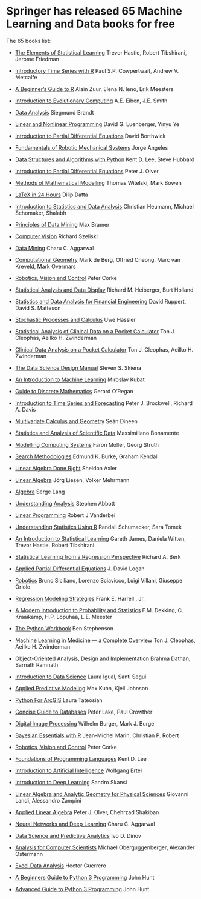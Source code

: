 # Springer has released 65 Machine Learning and Data books for free

The 65 books list:

- [The Elements of Statistical Learning](http://link.springer.com/openurl?genre=book&isbn=978-0-387-84858-7)
Trevor Hastie, Robert Tibshirani, Jerome Friedman

- [Introductory Time Series with R](http://link.springer.com/openurl?genre=book&isbn=978-0-387-88698-5)
Paul S.P. Cowpertwait, Andrew V. Metcalfe

- [A Beginner’s Guide to R](http://link.springer.com/openurl?genre=book&isbn=978-0-387-93837-0)
Alain Zuur, Elena N. Ieno, Erik Meesters

- [Introduction to Evolutionary Computing](http://link.springer.com/openurl?genre=book&isbn=978-3-662-44874-8)
A.E. Eiben, J.E. Smith

- [Data Analysis](http://link.springer.com/openurl?genre=book&isbn=978-3-319-03762-2)
Siegmund Brandt

- [Linear and Nonlinear Programming](http://link.springer.com/openurl?genre=book&isbn=978-3-319-18842-3)
David G. Luenberger, Yinyu Ye

- [Introduction to Partial Differential Equations](http://link.springer.com/openurl?genre=book&isbn=978-3-319-48936-0)
David Borthwick

- [Fundamentals of Robotic Mechanical Systems](http://link.springer.com/openurl?genre=book&isbn=978-3-319-01851-5)
Jorge Angeles

- [Data Structures and Algorithms with Python](http://link.springer.com/openurl?genre=book&isbn=978-3-319-13072-9)
Kent D. Lee, Steve Hubbard

- [Introduction to Partial Differential Equations](http://link.springer.com/openurl?genre=book&isbn=978-3-319-02099-0)
Peter J. Olver

- [Methods of Mathematical Modelling](http://link.springer.com/openurl?genre=book&isbn=978-3-319-23042-9)
Thomas Witelski, Mark Bowen

- [LaTeX in 24 Hours](http://link.springer.com/openurl?genre=book&isbn=978-3-319-47831-9)
Dilip Datta

- [Introduction to Statistics and Data Analysis](http://link.springer.com/openurl?genre=book&isbn=978-3-319-46162-5)
Christian Heumann, Michael Schomaker, Shalabh

- [Principles of Data Mining](http://link.springer.com/openurl?genre=book&isbn=978-1-4471-7307-6)
Max Bramer

- [Computer Vision](http://link.springer.com/openurl?genre=book&isbn=978-1-84882-935-0)
Richard Szeliski

- [Data Mining](http://link.springer.com/openurl?genre=book&isbn=978-3-319-14142-8)
Charu C. Aggarwal

- [Computational Geometry](http://link.springer.com/openurl?genre=book&isbn=978-3-540-77974-2)
Mark de Berg, Otfried Cheong, Marc van Kreveld, Mark Overmars

- [Robotics, Vision and Control](http://link.springer.com/openurl?genre=book&isbn=978-3-319-54413-7)
Peter Corke

- [Statistical Analysis and Data Display](http://link.springer.com/openurl?genre=book&isbn=978-1-4939-2122-5)
Richard M. Heiberger, Burt Holland

- [Statistics and Data Analysis for Financial Engineering](http://link.springer.com/openurl?genre=book&isbn=978-1-4939-2614-5)
David Ruppert, David S. Matteson

- [Stochastic Processes and Calculus](http://link.springer.com/openurl?genre=book&isbn=978-3-319-23428-1)
Uwe Hassler

- [Statistical Analysis of Clinical Data on a Pocket Calculator](http://link.springer.com/openurl?genre=book&isbn=978-94-007-1211-9)
Ton J. Cleophas, Aeilko H. Zwinderman

- [Clinical Data Analysis on a Pocket Calculator](http://link.springer.com/openurl?genre=book&isbn=978-3-319-27104-0)
Ton J. Cleophas, Aeilko H. Zwinderman

- [The Data Science Design Manual](http://link.springer.com/openurl?genre=book&isbn=978-3-319-55444-0)
Steven S. Skiena

- [An Introduction to Machine Learning](http://link.springer.com/openurl?genre=book&isbn=978-3-319-63913-0)
Miroslav Kubat

- [Guide to Discrete Mathematics](http://link.springer.com/openurl?genre=book&isbn=978-3-319-44561-8)
Gerard O’Regan

- [Introduction to Time Series and Forecasting](http://link.springer.com/openurl?genre=book&isbn=978-3-319-29854-2)
Peter J. Brockwell, Richard A. Davis

- [Multivariate Calculus and Geometry](http://link.springer.com/openurl?genre=book&isbn=978-1-4471-6419-7)
Seán Dineen

- [Statistics and Analysis of Scientific Data](http://link.springer.com/openurl?genre=book&isbn=978-1-4939-6572-4)
Massimiliano Bonamente

- [Modelling Computing Systems](http://link.springer.com/openurl?genre=book&isbn=978-1-84800-322-4)
Faron Moller, Georg Struth

- [Search Methodologies](http://link.springer.com/openurl?genre=book&isbn=978-1-4614-6940-7)
Edmund K. Burke, Graham Kendall

- [Linear Algebra Done Right](http://link.springer.com/openurl?genre=book&isbn=978-3-319-11080-6)
Sheldon Axler

- [Linear Algebra](http://link.springer.com/openurl?genre=book&isbn=978-3-319-24346-7)
Jörg Liesen, Volker Mehrmann

- [Algebra](http://link.springer.com/openurl?genre=book&isbn=978-1-4613-0041-0)
Serge Lang

- [Understanding Analysis](http://link.springer.com/openurl?genre=book&isbn=978-1-4939-2712-8)
Stephen Abbott

- [Linear Programming](http://link.springer.com/openurl?genre=book&isbn=978-1-4614-7630-6)
Robert J Vanderbei

- [Understanding Statistics Using R](http://link.springer.com/openurl?genre=book&isbn=978-1-4614-6227-9)
Randall Schumacker, Sara Tomek

- [An Introduction to Statistical Learning](http://link.springer.com/openurl?genre=book&isbn=978-1-4614-7138-7)
Gareth James, Daniela Witten, Trevor Hastie, Robert Tibshirani


- [Statistical Learning from a Regression Perspective](http://link.springer.com/openurl?genre=book&isbn=978-3-319-44048-4)
Richard A. Berk


- [Applied Partial Differential Equations](http://link.springer.com/openurl?genre=book&isbn=978-3-319-12493-3)
J. David Logan

- [Robotics](http://link.springer.com/openurl?genre=book&isbn=978-1-84628-642-1)
Bruno Siciliano, Lorenzo Sciavicco, Luigi Villani, Giuseppe Oriolo

- [Regression Modeling Strategies](http://link.springer.com/openurl?genre=book&isbn=978-3-319-19425-7)
Frank E. Harrell , Jr.

- [A Modern Introduction to Probability and Statistics](http://link.springer.com/openurl?genre=book&isbn=978-1-84628-168-6)
F.M. Dekking, C. Kraaikamp, H.P. Lopuhaä, L.E. Meester

- [The Python Workbook](http://link.springer.com/openurl?genre=book&isbn=978-3-319-14240-1)
Ben Stephenson

- [Machine Learning in Medicine — a Complete Overview](http://link.springer.com/openurl?genre=book&isbn=978-3-319-15195-3)
Ton J. Cleophas, Aeilko H. Zwinderman

- [Object-Oriented Analysis, Design and Implementation](http://link.springer.com/openurl?genre=book&isbn=978-3-319-24280-4)
Brahma Dathan, Sarnath Ramnath

- [Introduction to Data Science](http://link.springer.com/openurl?genre=book&isbn=978-3-319-50017-1)
Laura Igual, Santi Seguí

- [Applied Predictive Modeling](http://link.springer.com/openurl?genre=book&isbn=978-1-4614-6849-3)
Max Kuhn, Kjell Johnson

- [Python For ArcGIS](http://link.springer.com/openurl?genre=book&isbn=978-3-319-18398-5)
Laura Tateosian

- [Concise Guide to Databases](http://link.springer.com/openurl?genre=book&isbn=978-1-4471-5601-7)
Peter Lake, Paul Crowther

- [Digital Image Processing](http://link.springer.com/openurl?genre=book&isbn=978-1-4471-6684-9)
Wilhelm Burger, Mark J. Burge

- [Bayesian Essentials with R](http://link.springer.com/openurl?genre=book&isbn=978-1-4614-8687-9)
Jean-Michel Marin, Christian P. Robert

- [Robotics, Vision and Control](http://link.springer.com/openurl?genre=book&isbn=978-3-642-20144-8)
Peter Corke

- [Foundations of Programming Languages](http://link.springer.com/openurl?genre=book&isbn=978-3-319-70790-7)
Kent D. Lee

- [Introduction to Artificial Intelligence](http://link.springer.com/openurl?genre=book&isbn=978-3-319-58487-4)
Wolfgang Ertel

- [Introduction to Deep Learning](http://link.springer.com/openurl?genre=book&isbn=978-3-319-73004-2)
Sandro Skansi

- [Linear Algebra and Analytic Geometry for Physical Sciences](http://link.springer.com/openurl?genre=book&isbn=978-3-319-78361-1)
Giovanni Landi, Alessandro Zampini

- [Applied Linear Algebra](http://link.springer.com/openurl?genre=book&isbn=978-3-319-91041-3)
Peter J. Olver, Chehrzad Shakiban

- [Neural Networks and Deep Learning](http://link.springer.com/openurl?genre=book&isbn=978-3-319-94463-0)
Charu C. Aggarwal

- [Data Science and Predictive Analytics](http://link.springer.com/openurl?genre=book&isbn=978-3-319-72347-1)
Ivo D. Dinov

- [Analysis for Computer Scientists](http://link.springer.com/openurl?genre=book&isbn=978-3-319-91155-7)
Michael Oberguggenberger, Alexander Ostermann

- [Excel Data Analysis](http://link.springer.com/openurl?genre=book&isbn=978-3-030-01279-3)
Hector Guerrero

- [A Beginners Guide to Python 3 Programming](http://link.springer.com/openurl?genre=book&isbn=978-3-030-20290-3)
John Hunt

- [Advanced Guide to Python 3 Programming](http://link.springer.com/openurl?genre=book&isbn=978-3-030-25943-3)
John Hunt

